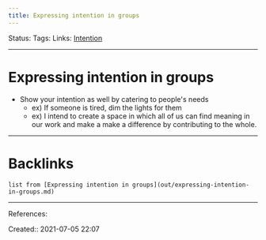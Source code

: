 ```yaml
---
title: Expressing intention in groups
---
```

Status: 
Tags: 
Links: [Intention](out/intention.md)
___
# Expressing intention in groups
- Show your intention as well by catering to people's needs
	- ex) If someone is tired, dim the lights for them
	- ex) I intend to create a space in which all of us can find meaning in our work and make a make a difference by contributing to the whole.
___
# Backlinks
```dataview
list from [Expressing intention in groups](out/expressing-intention-in-groups.md)
```
___
References: 

Created:: 2021-07-05 22:07
